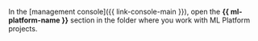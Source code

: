 In the [management console]({{ link-console-main }}), open the **{{ ml-platform-name }}** section in the folder where you work with ML Platform projects.

